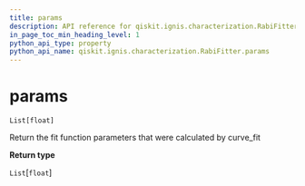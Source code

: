 ```yaml
---
title: params
description: API reference for qiskit.ignis.characterization.RabiFitter.params
in_page_toc_min_heading_level: 1
python_api_type: property
python_api_name: qiskit.ignis.characterization.RabiFitter.params
---
```


# params

<span id="qiskit.ignis.characterization.RabiFitter.params" />

`List[float]`

Return the fit function parameters that were calculated by curve\_fit

**Return type**

`List`\[`float`]

